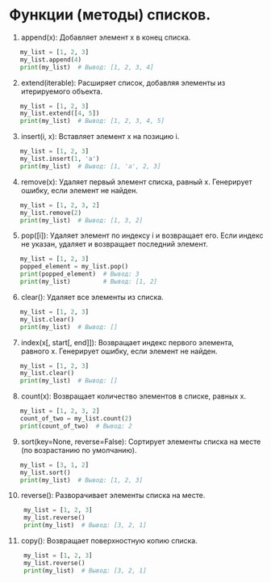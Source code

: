 # Функции (методы) списков.

1. append(x): Добавляет элемент x в конец списка.

```python
   my_list = [1, 2, 3]
   my_list.append(4)
   print(my_list)  # Вывод: [1, 2, 3, 4]
```

2. extend(iterable): Расширяет список, добавляя элементы из итерируемого объекта.

```python
   my_list = [1, 2, 3]
   my_list.extend([4, 5])
   print(my_list)  # Вывод: [1, 2, 3, 4, 5]
```

3. insert(i, x): Вставляет элемент x на позицию i.

```python
   my_list = [1, 2, 3]
   my_list.insert(1, 'a')
   print(my_list)  # Вывод: [1, 'a', 2, 3]
```

4. remove(x): Удаляет первый элемент списка, равный x. Генерирует ошибку, если элемент не найден.

```python
   my_list = [1, 2, 3, 2]
   my_list.remove(2)
   print(my_list)  # Вывод: [1, 3, 2]
```

5. pop([i]): Удаляет элемент по индексу i и возвращает его. Если индекс не указан, удаляет и возвращает последний элемент.

```python
   my_list = [1, 2, 3]
   popped_element = my_list.pop()
   print(popped_element)  # Вывод: 3
   print(my_list)         # Вывод: [1, 2]
```

6. clear(): Удаляет все элементы из списка.

```python
   my_list = [1, 2, 3]
   my_list.clear()
   print(my_list)  # Вывод: []
```

7. index(x[, start[, end]]): Возвращает индекс первого элемента, равного x. Генерирует ошибку, если элемент не найден.

```python
   my_list = [1, 2, 3]
   my_list.clear()
   print(my_list)  # Вывод: []
```

8. count(x): Возвращает количество элементов в списке, равных x.

```python
   my_list = [1, 2, 3, 2]
   count_of_two = my_list.count(2)
   print(count_of_two)  # Вывод: 2
```

9. sort(key=None, reverse=False): Сортирует элементы списка на месте (по возрастанию по умолчанию).

```python
   my_list = [3, 1, 2]
   my_list.sort()
   print(my_list)  # Вывод: [1, 2, 3]
```

10. reverse(): Разворачивает элементы списка на месте.

```python
    my_list = [1, 2, 3]
    my_list.reverse()
    print(my_list)  # Вывод: [3, 2, 1]
```

11. copy(): Возвращает поверхностную копию списка.

```python
    my_list = [1, 2, 3]
    my_list.reverse()
    print(my_list)  # Вывод: [3, 2, 1]
```


